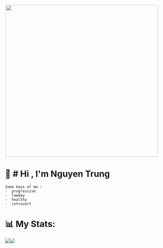 
<p align="center">
  <img src="https://user-images.githubusercontent.com/74038190/225813708-98b745f2-7d22-48cf-9150-083f1b00d6c9.gif" width="500">
</p>

# 💫 # Hi , I'm Nguyen Trung
    Some keys of me : 
    -  progressive
    -  lowkey
    -  healthy
    -  introvert

# 📊 My Stats:

<div style="display: flex;">
  <img src="https://github-readme-stats.vercel.app/api?username=jkay-kmm&theme=dark&hide_border=true&include_all_commits=true&count_private=true" />
  <img src="https://github-readme-stats.vercel.app/api/top-langs/?username=jkay-kmm&theme=dark&hide_border=true&include_all_commits=true&count_private=true&layout=compact" />
</div>


